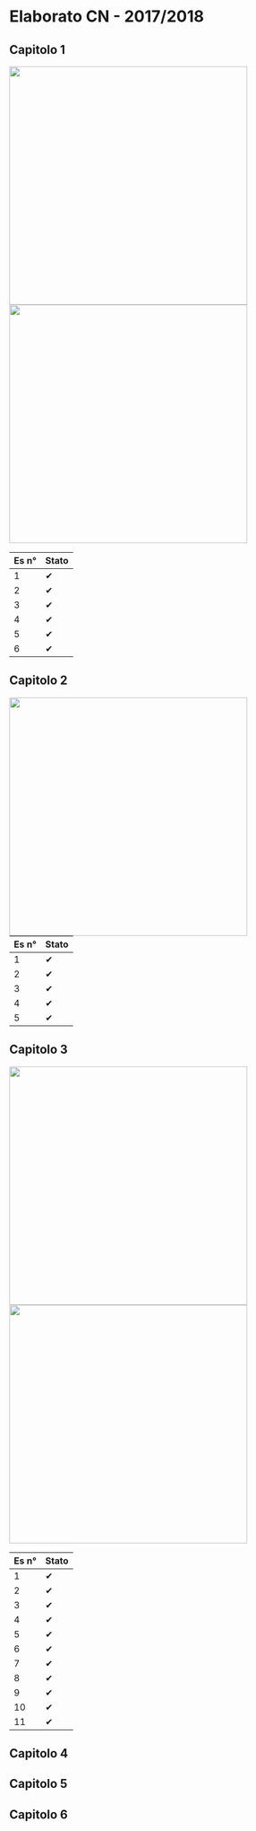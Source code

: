 # Elaborato CN - 2017/2018

## Capitolo 1

<img align="left" width="425px" src="assets/esercizielaborato_cap1/esercizielaborato_cap1-1.jpg">
<img align="rigth" width="425px" src="assets/esercizielaborato_cap1/esercizielaborato_cap1-2.jpg">

| Es n° | Stato |
| ----- | ----- |
| 1     | ✔     |
| 2     | ✔     |
| 3     | ✔     |
| 4     | ✔     |
| 5     | ✔     |
| 6     | ✔     |

## Capitolo 2

<img align="left" width="425px" src="assets/esercizielaborato_cap2/esercizielaborato_cap2-1.jpg">

| Es n° | Stato |
| ----- | ----- |
| 1     | ✔     |
| 2     | ✔     |
| 3     | ✔     |
| 4     | ✔     |
| 5     | ✔     |

## Capitolo 3

<img align="left" width="425px" src="assets/esercizielaborato_cap3/esercizielaborato_cap3-1.jpg">
<img align="rigth" width="425px" src="assets/esercizielaborato_cap3/esercizielaborato_cap3-2.jpg">

| Es n° | Stato |
| ----- | ----- |
| 1     | ✔     |
| 2     | ✔     |
| 3     | ✔     |
| 4     | ✔     |
| 5     | ✔     |
| 6     | ✔     |
| 7     | ✔     |
| 8     | ✔     |
| 9     | ✔     |
| 10    | ✔     |
| 11    | ✔     |

## Capitolo 4

## Capitolo 5

## Capitolo 6
